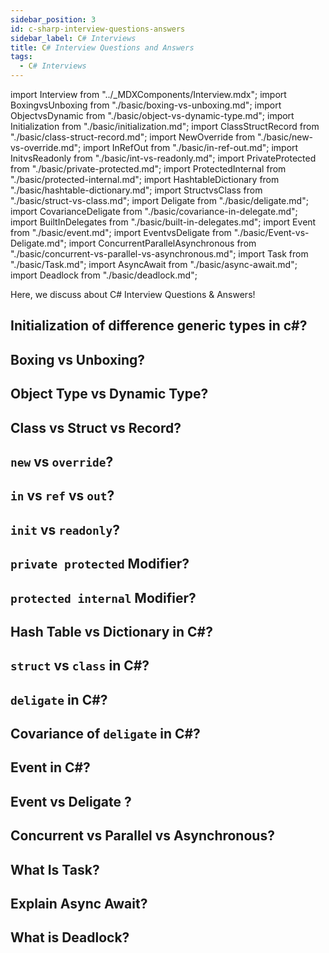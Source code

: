 ```yaml
---
sidebar_position: 3
id: c-sharp-interview-questions-answers
sidebar_label: C# Interviews
title: C# Interview Questions and Answers
tags:
  - C# Interviews
---
```


import Interview from "../_MDXComponents/Interview.mdx";
import BoxingvsUnboxing from "./basic/boxing-vs-unboxing.md";
import ObjectvsDynamic from "./basic/object-vs-dynamic-type.md";
import Initialization from "./basic/initialization.md";
import ClassStructRecord from "./basic/class-struct-record.md";
import NewOverride from "./basic/new-vs-override.md";
import InRefOut from "./basic/in-ref-out.md";
import InitvsReadonly from "./basic/int-vs-readonly.md";
import PrivateProtected from "./basic/private-protected.md";
import ProtectedInternal from "./basic/protected-internal.md";
import HashtableDictionary from "./basic/hashtable-dictionary.md";
import StructvsClass from "./basic/struct-vs-class.md";
import Deligate from "./basic/deligate.md";
import CovarianceDeligate from "./basic/covariance-in-delegate.md";
import BuiltInDelegates from "./basic/built-in-delegates.md";
import Event from "./basic/event.md";
import EventvsDeligate from "./basic/Event-vs-Deligate.md";
import ConcurrentParallelAsynchronous from "./basic/concurrent-vs-parallel-vs-asynchronous.md";
import Task from "./basic/Task.md";
import AsyncAwait from "./basic/async-await.md";
import Deadlock from "./basic/deadlock.md";

Here, we discuss about C# Interview Questions & Answers!

## 

<Interview level="Junior">

  ## Initialization of difference generic types in c#?
  <Initialization />
</Interview>

<Interview level="Junior">

  ## Boxing vs Unboxing?
  <BoxingvsUnboxing />
</Interview>

<Interview level="Junior">

  ## Object Type vs Dynamic Type?
  <ObjectvsDynamic />
</Interview>

<Interview level="Junior">

  ## Class vs Struct vs Record?
  <ClassStructRecord />
</Interview>

<Interview level="Junior">

  ## `new` vs `override`?
  <NewOverride />
</Interview>

<Interview level="Junior">

  ## `in` vs `ref` vs `out`?
  <InRefOut />
</Interview>

<Interview level="Junior">

  ## `init` vs `readonly`?
  <InitvsReadonly />
</Interview>

<Interview level="Junior">

  ## `private protected` Modifier?
  <PrivateProtected />
</Interview>

<Interview level="Junior">

  ## `protected internal` Modifier?
  <ProtectedInternal />
</Interview>

<Interview level="Junior">

  ## Hash Table vs Dictionary in C#?
  <HashtableDictionary />
</Interview>

<Interview level="Junior">

  ## `struct` vs `class` in C#?
  <StructvsClass />
</Interview>

<Interview level="Junior">

  ## `deligate` in C#?
  <Deligate />
</Interview>

<Interview level="Junior">

  ## Covariance of `deligate` in C#?
  <CovarianceDeligate />
</Interview>

<Interview level="Junior">

  ## Event in C#?
  <Event />
</Interview>

<Interview level="Junior">

  ## Event vs Deligate ?
  <EventvsDeligate />
</Interview>

<Interview level="Junior">

  ## Concurrent vs Parallel vs Asynchronous?
  <ConcurrentParallelAsynchronous />
</Interview>

<Interview level="Junior">

  ## What Is Task?
  <Task />
</Interview>

<Interview level="Junior">

  ## Explain Async Await?
  <AsyncAwait />
</Interview>

<Interview level="Junior">

  ## What is Deadlock?
  <Deadlock />
</Interview>
